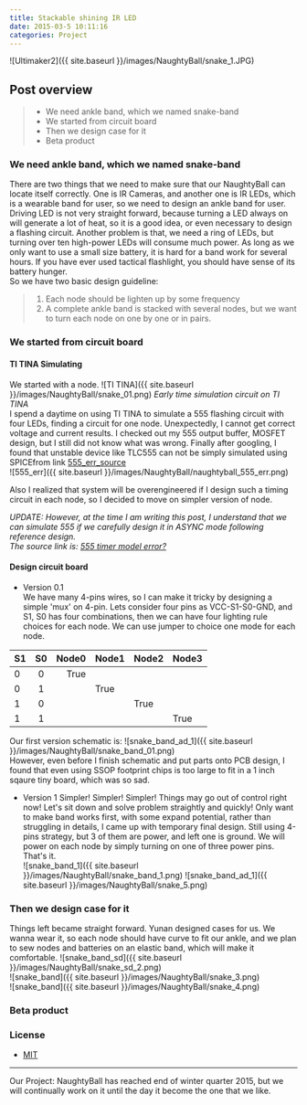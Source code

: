 ```yaml
---
title: Stackable shining IR LED
date: 2015-03-5 10:11:16
categories: Project
---
```

![Ultimaker2]({{ site.baseurl }}/images/NaughtyBall/snake_1.JPG)

## Post overview

>* We need ankle band, which we named snake-band
>* We started from circuit board
>* Then we design case for it
>* Beta product

### We need ankle band, which we named snake-band
There are two things that we need to make sure that our NaughtyBall can locate itself correctly. One is IR Cameras, and another one is IR LEDs, which is a wearable band for user, so we need to design an ankle band for user.  
Driving LED is not very straight forward, because turning a LED always on will generate a lot of heat, so it is a good idea, or even necessary to design a flashing circuit. Another problem is that, we need a ring of LEDs, but turning over ten high-power LEDs will consume much power. As long as we only want to use a small size battery, it is hard for a band work for several hours. If you have ever used tactical flashlight, you should have sense of its battery hunger.  
So we have two basic design guideline:  

>1. Each node should be lighten up by some frequency
>2. A complete ankle band is stacked with several nodes, but we want to turn each node on one by one or in pairs.

### We started from circuit board

#### TI TINA Simulating  

We started with a node.
![TI TINA]({{ site.baseurl }}/images/NaughtyBall/snake_01.png)
_Early time simulation circuit on TI TINA_  
I spend a daytime on using TI TINA to simulate a 555 flashing circuit with four LEDs, finding a circuit for one node. Unexpectedly, I cannot get correct voltage and current results. I checked out my 555 output buffer, MOSFET design, but I still did not know what was wrong. Finally after googling, I found that unstable device like TLC555 can not be simply simulated using SPICEfrom link [555_err_source](http://www.tina.com/English/tina/FAQ2&id=Tina)  
![555_err]({{ site.baseurl }}/images/NaughtyBall/naughtyball_555_err.png)  
  
Also I realized that system will be overengineered if I design such a timing circuit in each node, so I decided to move on simpler version of node.

_UPDATE: However, at the time I am writing this post, I understand that we can simulate 555 if we carefully design it in ASYNC mode following reference design.  
The source link is: [555 timer model error?](http://e2e.ti.com/support/clocks/f/48/p/87007/300575)_

#### Design circuit board

- Version 0.1  
We have many 4-pins wires, so I can make it tricky by designing a simple 'mux' on 4-pin. Lets consider four pins as VCC-S1-S0-GND, and S1, S0 has four combinations, then we can have four lighting rule choices for each node. We can use jumper to choice one mode for each node.

| S1 | S0 | Node0 | Node1 | Node2 | Node3 |
|----|:--:|------:|-------|-------|-------|
| 0  |  0 |  True |       |       |       |
| 0  |  1 |       | True  |       |       |
| 1  |  0 |       |       | True  |       |
| 1  | 1  |       |       |       | True  |


Our first version schematic is:
![snake_band_ad_1]({{ site.baseurl }}/images/NaughtyBall/snake_band_01.png)  
However, even before I finish schematic and put parts onto PCB design, I found that even using SSOP footprint chips is too large to fit in a 1 inch sqaure tiny board, which was so sad.

- Version 1
Simpler! Simpler! Simpler! Things may go out of control right now! Let's sit down and solve problem straightly and quickly!
Only want to make band works first, with some expand potential, rather than struggling in details, I came up with temporary final design. Still using 4-pins strategy, but 3 of them are power, and left one is ground. We will power on each node by simply turning on one of three power pins. That's it.  
![snake_band_1]({{ site.baseurl }}/images/NaughtyBall/snake_band_1.png)
![snake_band_ad_1]({{ site.baseurl }}/images/NaughtyBall/snake_5.png)

### Then we design case for it
Things left became straight forward. Yunan designed cases for us. We wanna wear it, so each node should have curve to fit our ankle, and we plan to sew nodes and batteries on an elastic band, which will make it comfortable.
![snake_band_sd]({{ site.baseurl }}/images/NaughtyBall/snake_sd_2.png)  
![snake_band]({{ site.baseurl }}/images/NaughtyBall/snake_3.png)  
![snake_band]({{ site.baseurl }}/images/NaughtyBall/snake_4.png) 


### Beta product



### License
* [MIT](http://opensource.org/licenses/MIT)

-------------
Our Project: NaughtyBall has reached end of winter quarter 2015, but we will continually work on it until the day it become the one that we like.


